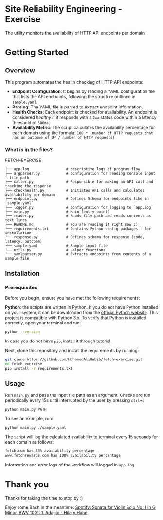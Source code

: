
# Site Reliability Engineering - Exercise

The utility monitors the availability of HTTP API endpoints per domain.

# Getting Started

## Overview
This program automates the health checking of HTTP API endpoints:
- **Endpoint Configuration**: It begins by reading a YAML configuration file that lists the API endpoints, following the structure outlined in `sample.yaml`.
- **Parsing**: The YAML file is parsed to extract endpoint information.
- **Health Checks**: Each endpoint is checked for availability. An endpoint is considered *healthy* if it responds with a `2xx` status code within a latency threshold of `500ms`.
- **Availability Metric**: The script calculates the availability percentage for each domain using the formula: `100 * (number of HTTP requests that had an outcome of UP / number of HTTP requests)`

### What is in the files?

FETCH-EXERCISE

    ├── app.log                 # descriptive logs of program flow
    ├── argparser.py            # Configuration for reading console input - file path
    ├── caller.py               # Responsible for making an API call and tracking the response
    ├── checkhealth.py          # Initiates API calls and calculates availability per domain
    ├── endpoint.py             # Defines Schema for endpoints like in `sample.yaml`
    ├── logger.py               # Configuration for logging to `app.log`
    ├── main.py                 # Main (entry point)
    ├── reader.py               # Reads file path and reads contents as text lines
    └── README.md               # You are reading it right now :)
    └── requirements.txt        # Contains Python config packages - for installation
    └── response.py             # Defines schema for response (code, latency, outcome)
    └── sample.yaml             # Sample input file
    └── utils.py                # Helper functions
    └── yamlparser.py           # Extracts endpoints from contents of a sample file

## Installation

### Prerequisites

Before you begin, ensure you have met the following requirements:

**Python**: the scripts are written in Python. If you do not have Python installed on your system, it can be downloaded from the [official Python website](https://www.python.org/downloads/). This project is compatible with Python 3.x. To verify that Python is installed correctly, open your terminal and run:

```bash
python --version
```

In case you do not have `pip`, install it through [tutorial](https://pip.pypa.io/en/stable/installation/)

Next, clone this repository and install the requirements by running:

```bash
git clone https://github.com/MohamedAliHabib/fetch-exercise.git
cd fetch-exercise
pip install -r requirements.txt
```

## Usage

Run `main.py` and pass the input file path as an argument. Checks are run periodically every 15s until interrupted by the user by pressing `ctrl+c`

```bash
python main.py PATH
```

To see an example, run:
```bash
python main.py ./sample.yaml
```

The script will log the calculated availability to terminal every 15 seconds for each domain as follows:
```bash
fetch.com has 33% availability percentage
www.fetchrewards.com has 100% availability percentage
```

Information and error logs of the workflow will logged in `app.log`


# Thank you

Thanks for taking the time to stop by :)<br/>

Enjoy some Bach in the meantime:
[Spotify: Sonata for Violin Solo No. 1 in G Minor, BWV 1001: 1. Adagio - Hilary Hahn](https://open.spotify.com/track/2lh5pqyvcUnXpsGRzhm737?si=f4fa748f750b4976)
